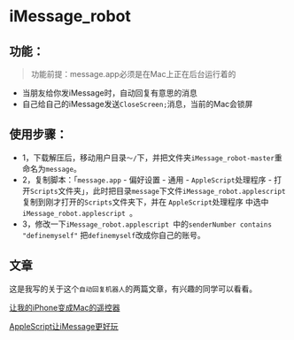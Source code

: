 # iMessage_robot
## 功能：
> 功能前提：message.app必须是在Mac上正在后台运行着的

* 当朋友给你发iMessage时，自动回复有意思的消息
* 自己给自己的iMessage发送`CloseScreen;`消息，当前的Mac会锁屏

## 使用步骤：

* 1，下载解压后，移动用户目录`～/`下，并把文件夹`iMessage_robot-master`重命名为`message`。
* 2，复制脚本：「`message.app` - 偏好设置 - 通用 - `AppleScript`处理程序 - 打开`Scripts`文件夹」，此时把目录`message`下文件`iMessage_robot.applescript`复制到刚才打开的`Scripts`文件夹下，并在 `AppleScript`处理程序 中选中`iMessage_robot.applescript `。
* 3，修改一下`iMessage_robot.applescript `中的`senderNumber contains "definemyself"` 把`definemyself`改成你自己的账号。

## 文章
这是我写的关于这个`自动回复机器人`的两篇文章，有兴趣的同学可以看看。

[让我的iPhone变成Mac的遥控器](https://wangdetong.github.io/2017/03/18/%E8%AE%A9%E6%88%91%E7%9A%84iPhone%E5%8F%98%E6%88%90Mac%E7%9A%84%E9%81%A5%E6%8E%A7%E5%99%A8/)

[AppleScript让iMessage更好玩](https://wangdetong.github.io/2017/03/20/AppleScript%E8%AE%A9iMessage%E6%9B%B4%E5%A5%BD%E7%8E%A9/)
